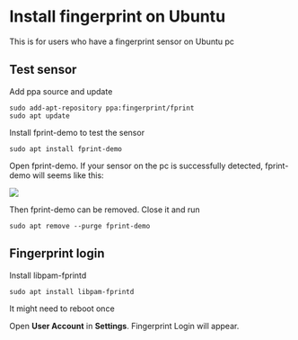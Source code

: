 # Install fingerprint on Ubuntu

This is for users who have a fingerprint sensor on Ubuntu pc

## Test sensor

Add ppa source and update

```shell
sudo add-apt-repository ppa:fingerprint/fprint
sudo apt update
```

Install fprint-demo to test the sensor

```shell
sudo apt install fprint-demo
```

Open fprint-demo. If your sensor on the pc is successfully detected, fprint-demo will seems like this:

![](https://www.mobibrw.com/wp-content/uploads/2014/06/fprint_project_demo.png)

Then fprint-demo can be removed. Close it and run

```shell
sudo apt remove --purge fprint-demo
```

## Fingerprint login

Install libpam-fprintd

```shell
sudo apt install libpam-fprintd
```

It might need to reboot once

Open **User Account** in **Settings**. Fingerprint Login will appear.